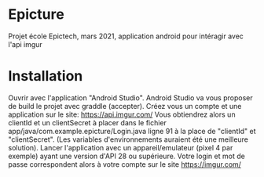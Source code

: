 # Epicture
Projet école Epictech, mars 2021, application android pour intéragir avec l'api imgur

# Installation
Ouvrir avec l'application "Android Studio".
Android Studio va vous proposer de build le projet avec graddle (accepter).
Créez vous un compte et une application sur le site: https://api.imgur.com/
Vous obtiendrez alors un clientId et un clientSecret à placer dans le fichier app/java/com.example.epicture/Login.java ligne 91 à la place de "clientId" et "clientSecret". (Les variables d'environnements auraient été une meilleure solution).
Lancer l'application avec un appareil/emulateur (pixel 4 par exemple) ayant une version d'API 28 ou supérieure.
Votre login et mot de passe correspondent alors à votre compte sur le site https://imgur.com/
